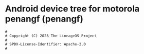 # Android device tree for motorola penangf (penangf)

```
#
# Copyright (C) 2023 The LineageOS Project
#
# SPDX-License-Identifier: Apache-2.0
#
```
